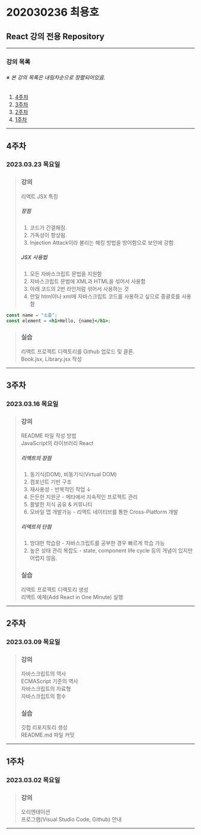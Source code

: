 # 202030236 최용호
## React 강의 전용 Repository

---

### 강의 목록 
###### ※ 본 강의 목록은 *내림차순*으로 정렬되어있음.
1. [4주차](#4주차)
2. [3주차](#3주차)
3. [2주차](#2주차)
4. [1주차](#1주차)

---

## 4주차
### 2023.03.23 목요일
> ### 강의
> 리액트 JSX 특징  
> ##### 장점
> 1. 코드가 간결해짐.
> 2. 가독성이 향상됨.
> 3. Injection Attack이라 불리는 해킹 방법을 방어함으로 보안에 강함.
> ##### JSX 사용법
> 1. 모든 자바스크립트 문법을 지원함
> 2. 자바스크립트 문법에 XML과 HTML을 섞어서 사용함
> 3. 아래 코드의 2번 라인처럼 섞어서 사용하는 것
> 4. 만일 html이나 xml에 자바스크립트 코드를 사용하고 싶으로 중괄호를 사용함
 ```jsx
const name = "소플";
const element = <h1>Hello, {name}</h1>;
```
> 
> ### 실습
> 리액트 프로젝트 디렉토리를 Github 업로드 및 클론.  
> Book.jsx, Library.jsx 작성

---

## 3주차
### 2023.03.16 목요일
> ### 강의
> README 파일 작성 방법  
> JavaScript의 라이브러리 React  
> ##### 리액트의 장점
> 1. 동기식(DOM), 비동기식(Virtual DOM)
> 2. 컴포넌트 기반 구조
> 3. 재사용성 - 반복적인 작업 ↓
> 4. 든든한 지원군 - 메타에서 지속적인 프로젝트 관리
> 5. 활발한 지식 공유 & 커뮤니티
> 6. 모바일 앱 개발가능 - 리액트 네이티브를 통한 Cross-Platform 개발
> ##### 리액트의 단점
> 1. 방대한 학습량 - 자바스크립트를 공부한 경우 빠르게 학습 가능
> 2. 높은 상태 관리 복잡도 - state, component life cycle 등의 개념이 있지만 어렵지 않음.
>
> ### 실습
> 리액트 프로젝트 디렉토리 생성  
> 리액트 예제(Add React in One Minute) 실행
>

---

## 2주차
### 2023.03.09 목요일
> ### 강의
> 자바스크립트의 역사  
> ECMAScript 기준의 역사  
> 자바스크립트의 자료형  
> 자바스크립트의 함수
>
> ### 실습
> 깃헙 리포지토리 생성  
> README.md 파일 커밋

---

## 1주차
### 2023.03.02 목요일
> ### 강의
> 오리엔테이션  
> 프로그램(Visual Studio Code, Github) 안내

---